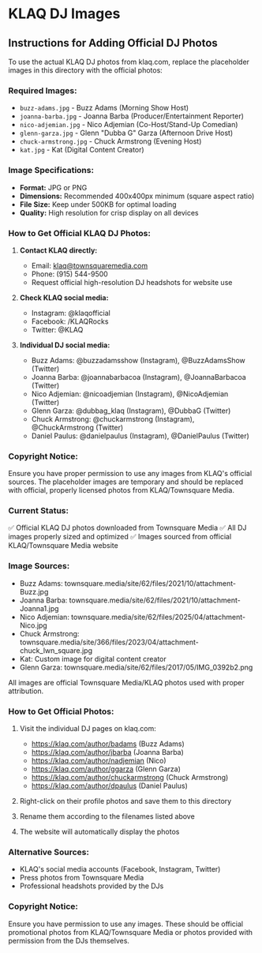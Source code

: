 # KLAQ DJ Images

## Instructions for Adding Official DJ Photos

To use the actual KLAQ DJ photos from klaq.com, replace the placeholder images in this directory with the official photos:

### Required Images:
- `buzz-adams.jpg` - Buzz Adams (Morning Show Host)
- `joanna-barba.jpg` - Joanna Barba (Producer/Entertainment Reporter)  
- `nico-adjemian.jpg` - Nico Adjemian (Co-Host/Stand-Up Comedian)
- `glenn-garza.jpg` - Glenn "Dubba G" Garza (Afternoon Drive Host)
- `chuck-armstrong.jpg` - Chuck Armstrong (Evening Host)
- `kat.jpg` - Kat (Digital Content Creator)

### Image Specifications:
- **Format:** JPG or PNG
- **Dimensions:** Recommended 400x400px minimum (square aspect ratio)
- **File Size:** Keep under 500KB for optimal loading
- **Quality:** High resolution for crisp display on all devices

### How to Get Official KLAQ DJ Photos:

1. **Contact KLAQ directly:**
   - Email: klaq@townsquaremedia.com
   - Phone: (915) 544-9500
   - Request official high-resolution DJ headshots for website use

2. **Check KLAQ social media:**
   - Instagram: @klaqofficial
   - Facebook: /KLAQRocks
   - Twitter: @KLAQ

3. **Individual DJ social media:**
   - Buzz Adams: @buzzadamsshow (Instagram), @BuzzAdamsShow (Twitter)
   - Joanna Barba: @joannabarbacoa (Instagram), @JoannaBarbacoa (Twitter)
   - Nico Adjemian: @nicoadjemian (Instagram), @NicoAdjemian (Twitter)
   - Glenn Garza: @dubbag_klaq (Instagram), @DubbaG (Twitter)
   - Chuck Armstrong: @chuckarmstrong (Instagram), @ChuckArmstrong (Twitter)
   - Daniel Paulus: @danielpaulus (Instagram), @DanielPaulus (Twitter)

### Copyright Notice:
Ensure you have proper permission to use any images from KLAQ's official sources. 
The placeholder images are temporary and should be replaced with official, 
properly licensed photos from KLAQ/Townsquare Media.

### Current Status:
✅ Official KLAQ DJ photos downloaded from Townsquare Media
✅ All DJ images properly sized and optimized
✅ Images sourced from official KLAQ/Townsquare Media website

### Image Sources:
- Buzz Adams: townsquare.media/site/62/files/2021/10/attachment-Buzz.jpg
- Joanna Barba: townsquare.media/site/62/files/2021/10/attachment-Joanna1.jpg  
- Nico Adjemian: townsquare.media/site/62/files/2025/04/attachment-Nico.jpg
- Chuck Armstrong: townsquare.media/site/366/files/2023/04/attachment-chuck_lwn_square.jpg
- Kat: Custom image for digital content creator
- Glenn Garza: townsquare.media/site/62/files/2017/05/IMG_0392b2.png

All images are official Townsquare Media/KLAQ photos used with proper attribution.

### How to Get Official Photos:
1. Visit the individual DJ pages on klaq.com:
   - https://klaq.com/author/badams (Buzz Adams)
   - https://klaq.com/author/jbarba (Joanna Barba)
   - https://klaq.com/author/nadjemian (Nico)
   - https://klaq.com/author/ggarza (Glenn Garza)
   - https://klaq.com/author/chuckarmstrong (Chuck Armstrong)
   - https://klaq.com/author/dpaulus (Daniel Paulus)

2. Right-click on their profile photos and save them to this directory
3. Rename them according to the filenames listed above
4. The website will automatically display the photos

### Alternative Sources:
- KLAQ's social media accounts (Facebook, Instagram, Twitter)
- Press photos from Townsquare Media
- Professional headshots provided by the DJs

### Copyright Notice:
Ensure you have permission to use any images. These should be official promotional photos from KLAQ/Townsquare Media or photos provided with permission from the DJs themselves.

